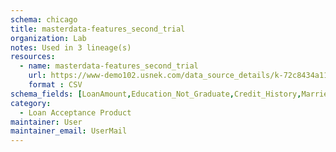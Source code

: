 ```yaml
---
schema: chicago
title: masterdata-features_second_trial
organization: Lab
notes: Used in 3 lineage(s)
resources:
  - name: masterdata-features_second_trial 
    url: https://www-demo102.usnek.com/data_source_details/k-72c8434a11325ab1e9299ccaa68fd03b6b240299eeec0b2709612f4ab7bf8dcf 
    format : CSV
schema_fields: [LoanAmount,Education_Not_Graduate,Credit_History,Married_Yes,ApplicantIncome,Loan_Status_Y,Self_Employed_Yes,Dependents_3+,Property_Area_Semiurban,Dependents_1,Property_Area_Urban,Loan_Amount_Term,CoapplicantIncome,Dependents_2]
category:
  - Loan Acceptance Product
maintainer: User
maintainer_email: UserMail
---
```

